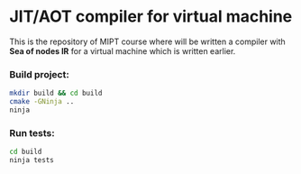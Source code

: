 # JIT/AOT compiler for virtual machine
This is the repository of MIPT course where will be written a compiler with **Sea of nodes IR** for a virtual machine which is written earlier.

### Build project:
```bash
mkdir build && cd build
cmake -GNinja ..
ninja
```

### Run tests:
```bash
cd build
ninja tests
```
